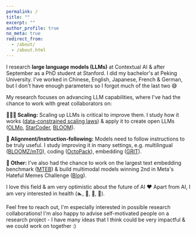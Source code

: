 ```yaml
---
permalink: /
title: ""
excerpt: ""
author_profile: true
no_meta: true
redirect_from: 
  - /about/
  - /about.html
---
```


I research **large language models (LLMs)** at Contextual AI & after September as a PhD student at Stanford. I did my bachelor's at Peking University. I've worked in Chinese, English, Japanese, French & German, but I don't have enough parameters so I forgot much of the last two 😅

My research focuses on advancing LLM capabilities, where I've had the chance to work with great collaborators on:

**🧙🏻‍♂️ Scaling:** Scaling up LLMs is critical to improve them. I study how it works ([data-constrained scaling laws](https://arxiv.org/abs/2305.16264)) & apply it to create open LLMs ([OLMo](https://arxiv.org/abs/2402.00838), [StarCoder](https://arxiv.org/abs/2305.06161), [BLOOM](https://arxiv.org/abs/2211.05100)).

**🫡 Alignment/Instruction-following:** Models need to follow instructions to be truly useful. I study improving it in many settings, e.g. multilingual ([BLOOMZ/mT0](https://arxiv.org/abs/2211.01786)), coding ([OctoPack](https://arxiv.org/abs/2308.07124)), embedding ([GRIT](https://arxiv.org/abs/2402.09906)).

**🤔 Other:** I've also had the chance to work on the largest text embedding benchmark ([MTEB](https://arxiv.org/abs/2210.07316)) & build multimodal models winning 2nd in Meta's Hateful Memes Challenge ([Blog](https://ai.facebook.com/blog/hateful-memes-challenge-winners/)).

I love this field & am very optimistic about the future of AI ❤️ Apart from AI, I am very interested in health (🏊, 🎾, 🏃, 🌸).

Feel free to reach out, I'm especially interested in possible research collaborations! I'm also happy to advise self-motivated people on a research project - I have many ideas that I think could be very impactful & we could work on together :)
